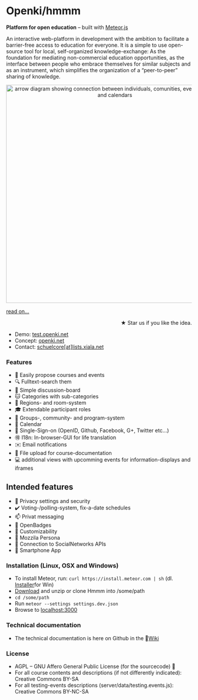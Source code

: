Openki/hmmm
====

**Platform for open education** – built with [Meteor.js](http://meteor.com)

An interactive web-platform in development with the ambition to facilitate a barrier-free access to education for everyone. It is a simple to use open-source tool for local, self-organized knowledge-exchange: As the foundation for mediating non-commercial education opportunities, as the interface between people who embrace themselves for similar subjects and as an instrument, which simplifies the organization of a “peer-to-peer” sharing of knowledge.

<div align="center"><img src="https://cloud.githubusercontent.com/assets/9354955/8768227/87a178c6-2e78-11e5-8ba8-a35c834ecda3.png" width="590" alt="arrow diagram showing connection between individuals, comunities, event-locations and calendars"></div>

[  read on...](http://openki.net "our blog")  
<div align="right"> <span class="octicon octicon-star">★</span> Star us if you like the idea.</div>

- Demo: [test.openki.net](http://test.openki.net/?region=Englistan "runing here")
- Concept: [openki.net](http://openki.net "our blog")
- Contact: [schuelcore[at]lists.xiala.net](mailto:schuelcore[_at_]lists.xiala.net "write us")


### Features
- :pencil: Easily propose courses and events
- :mag: Fulltext-search them
- :speech_balloon: Simple discussion-board
- :cat: Categories with sub-categories
- :door: Regions- and room-system
- :mortar_board: Extendable participant roles
- :white_flower: Groups-, community- and program-system
- :date: Calendar
- :key: Single-Sign-on (OpenID, Github, Facebook, G+, Twitter etc...)
- :ideograph_advantage: I18n: In-browser-GUI for life translation
- :envelope: Email notifications
- :open_file_folder: File upload for course-documentation
- :computer: additional views with upcomming events for information-displays and iframes


## Intended features
- :closed_lock_with_key: Privacy settings and security
- :heavy_check_mark: Voting-/polling-system, fix-a-date schedules
- :mailbox: Privat messaging
- :name_badge: OpenBadges
- :ghost: Customizability
- :ticket: Mozzila Persona
- :8ball: Connection to SocialNetworks APIs
- :iphone: Smartphone App

### Installation (Linux, OSX and Windows)
- To install Meteor, run: `curl https://install.meteor.com | sh`  (dl. [Installer](https://install.meteor.com/windows)for Win)
- [Download](https://github.com/schuel/hmmm/archive/master.zip) and unzip or clone Hmmm into /some/path
- `cd /some/path`
- Run `meteor --settings settings.dev.json`
- Browse to [localhost:3000](http://localhost:3000/)

### Technical documentation
- The technical documentation is here on Github in the <span class="octicon octicon-book"></span>[Wiki](https://github.com/schuel/hmmm/wiki)

### License
- AGPL – GNU Affero General Public License (for the sourcecode) <span class="octicon octicon-mark-github"></span>
- For all course contents and descriptions (if not differently indicated): Creative Commons BY-SA
- For all testing-events descriptions (server/data/testing.events.js): Creative Commons BY-NC-SA
